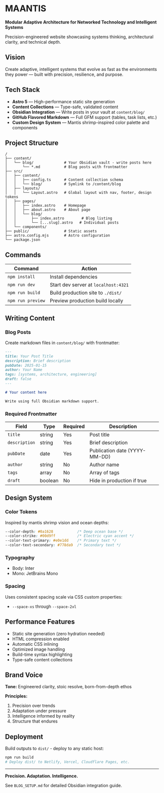 # MAANTIS

**Modular Adaptive Architecture for Networked Technology and Intelligent Systems**

Precision-engineered website showcasing systems thinking, architectural clarity, and technical depth.

## Vision

Create adaptive, intelligent systems that evolve as fast as the environments they power — built with precision, resilience, and purpose.

## Tech Stack

- **Astro 5** — High-performance static site generation
- **Content Collections** — Type-safe, validated content
- **Obsidian Integration** — Write posts in your vault at `content/blog/`
- **GitHub Flavored Markdown** — Full GFM support (tables, task lists, etc.)
- **Custom Design System** — Mantis shrimp-inspired color palette and components

## Project Structure

```text
/
├── content/
│   └── blog/              # Your Obsidian vault - write posts here
│       └── *.md           # Blog posts with frontmatter
├── src/
│   ├── content/
│   │   ├── config.ts      # Content collection schema
│   │   └── blog/          # Symlink to /content/blog
│   ├── layouts/
│   │   └── Layout.astro   # Global layout with nav, footer, design tokens
│   ├── pages/
│   │   ├── index.astro    # Homepage
│   │   ├── about.astro    # About page
│   │   └── blog/
│   │       ├── index.astro        # Blog listing
│   │       └── [...slug].astro   # Individual posts
│   └── components/
├── public/                # Static assets
├── astro.config.mjs       # Astro configuration
└── package.json
```

## Commands

| Command | Action |
|---------|--------|
| `npm install` | Install dependencies |
| `npm run dev` | Start dev server at `localhost:4321` |
| `npm run build` | Build production site to `./dist/` |
| `npm run preview` | Preview production build locally |

## Writing Content

### Blog Posts

Create markdown files in `content/blog/` with frontmatter:

```markdown
---
title: Your Post Title
description: Brief description
pubDate: 2025-01-15
author: Your Name
tags: [systems, architecture, engineering]
draft: false
---

# Your content here

Write using full Obsidian markdown support.
```

### Required Frontmatter

| Field | Type | Required | Description |
|-------|------|----------|-------------|
| `title` | string | Yes | Post title |
| `description` | string | Yes | Brief description |
| `pubDate` | date | Yes | Publication date (YYYY-MM-DD) |
| `author` | string | No | Author name |
| `tags` | array | No | Array of tags |
| `draft` | boolean | No | Hide in production if true |

## Design System

### Color Tokens

Inspired by mantis shrimp vision and ocean depths:

```css
--color-depth: #0a1628           /* Deep ocean base */
--color-strike: #00d9ff          /* Electric cyan accent */
--color-text-primary: #e0e1dd    /* Primary text */
--color-text-secondary: #778da9  /* Secondary text */
```

### Typography

- Body: Inter
- Mono: JetBrains Mono

### Spacing

Uses consistent spacing scale via CSS custom properties:
- `--space-xs` through `--space-2xl`

## Performance Features

- Static site generation (zero hydration needed)
- HTML compression enabled
- Automatic CSS inlining
- Optimized image handling
- Build-time syntax highlighting
- Type-safe content collections

## Brand Voice

**Tone:** Engineered clarity, stoic resolve, born-from-depth ethos

**Principles:**
1. Precision over trends
2. Adaptation under pressure
3. Intelligence informed by reality
4. Structure that endures

## Deployment

Build outputs to `dist/` - deploy to any static host:

```bash
npm run build
# Deploy dist/ to Netlify, Vercel, Cloudflare Pages, etc.
```

---

**Precision. Adaptation. Intelligence.**

See `BLOG_SETUP.md` for detailed Obsidian integration guide.
